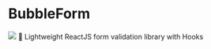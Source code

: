 # BubbleForm

 <img src="./header.png?raw=true">
🥤 Lightweight ReactJS form validation library with Hooks
